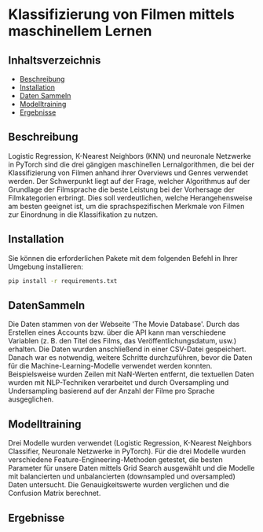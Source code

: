 # Klassifizierung von Filmen mittels maschinellem Lernen

## Inhaltsverzeichnis
- [Beschreibung](#Beschreibung)
- [Installation](#Installation)
- [Daten Sammeln](#DatenSammeln)
- [Modelltraining](#Modelltraining)
- [Ergebnisse](#Ergebnisse)



## Beschreibung
Logistic Regression, K-Nearest Neighbors (KNN) und neuronale Netzwerke in PyTorch sind die drei gängigen maschinellen Lernalgorithmen, die bei der Klassifizierung von Filmen anhand ihrer Overviews und Genres verwendet werden. Der Schwerpunkt liegt auf der Frage, welcher Algorithmus auf der Grundlage der Filmsprache die beste Leistung bei der Vorhersage der Filmkategorien erbringt. Dies soll verdeutlichen, welche Herangehensweise am besten geeignet ist, um die sprachspezifischen Merkmale von Filmen zur Einordnung in die Klassifikation zu nutzen.

## Installation

Sie können die erforderlichen Pakete mit dem folgenden Befehl in Ihrer Umgebung installieren:

```bash
pip install -r requirements.txt
```

## DatenSammeln
Die Daten stammen von der Webseite 'The Movie Database'. Durch das Erstellen eines Accounts bzw. über die API kann man verschiedene Variablen (z. B. den Titel des Films, das Veröffentlichungsdatum, usw.) erhalten. Die Daten wurden anschließend in einer CSV-Datei gespeichert. Danach war es notwendig, weitere Schritte durchzuführen, bevor die Daten für die Machine-Learning-Modelle verwendet werden konnten. Beispielsweise wurden Zeilen mit NaN-Werten entfernt, die textuellen Daten wurden mit NLP-Techniken verarbeitet und durch Oversampling und Undersampling basierend auf der Anzahl der Filme pro Sprache ausgeglichen.

## Modelltraining
Drei Modelle wurden verwendet (Logistic Regression, K-Nearest Neighbors Classifier, Neuronale Netzwerke in PyTorch). Für die drei Modelle wurden verschiedene Feature-Engineering-Methoden getestet, die besten Parameter für unsere Daten mittels Grid Search ausgewählt und die Modelle mit balancierten und unbalancierten (downsampled und oversampled) Daten untersucht. Die Genauigkeitswerte wurden verglichen und die Confusion Matrix berechnet.

## Ergebnisse 

